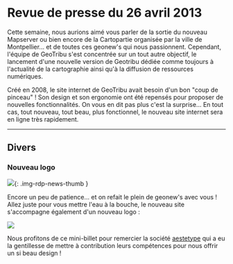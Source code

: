 # Revue de presse du 26 avril 2013

Cette semaine, nous aurions aimé vous parler de la sortie du nouveau Mapserver ou bien encore de la Cartopartie organisée par la ville de Montpellier... et de toutes ces geonew's qui nous passionnent. Cependant, l'équipe de GeoTribu s'est concentrée sur un tout autre objectif, le lancement d'une nouvelle version de Geotribu dédiée comme toujours à l'actualité de la cartographie ainsi qu'à la diffusion de ressources numériques.

Créé en 2008, le site internet de GeoTribu avait besoin d'un bon "coup de pinceau" ! Son design et son ergonomie ont été repensés pour proposer de nouvelles fonctionnalités. On vous en dit pas plus c'est la surprise... En tout cas, tout nouveau, tout beau, plus fonctionnel, le nouveau site internet sera en ligne très rapidement.

----

## Divers


### Nouveau logo

![](https://cdn.geotribu.fr/img/internal/icons-rdp-news/news.png){: .img-rdp-news-thumb }

Encore un peu de patience... et on refait le plein de geonew's avec vous ! Allez juste pour vous mettre l'eau à la bouche, le nouveau site s'accompagne également d'un nouveau logo :


![](https://cdn.geotribu.fr/img/articles-blog-rdp/divers/logogeotribu.png)


Nous profitons de ce mini-billet pour remercier la société [aestetype](aestetype.com) qui a eu la gentillesse de mettre à contribution leurs compétences pour nous offrir un si beau design !
